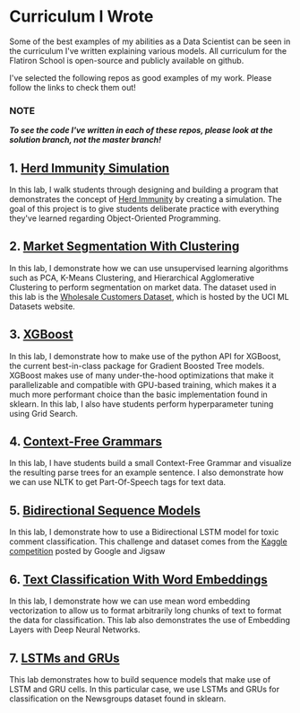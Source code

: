 # Curriculum I Wrote

Some of the best examples of my abilities as a Data Scientist can be seen in the curriculum I've written explaining various models. All curriculum for the Flatiron School is open-source and publicly available on github.  

I've selected the following repos as good examples of my work. Please follow the links to check them out!

### NOTE

**_To see the code I've written in each of these repos, please look at the solution branch, not the master branch!_**

## 1. [Herd Immunity Simulation](https://github.com/learn-co-curriculum/dsc-1-07-12-building-an-object-oriented-simulation-lab)

In this lab, I walk students through designing and building a program that demonstrates the concept of [Herd Immunity](https://www.vaccines.gov/basics/work/protection/index.html) by creating a simulation. The goal of this project is to give students deliberate practice with everything they've learned regarding Object-Oriented Programming.

## 2. [Market Segmentation With Clustering](https://github.com/learn-co-curriculum/dsc-3-35-09-market-segmentation-with-clustering-lab)

In this lab, I demonstrate how we can use unsupervised learning algorithms such as PCA, K-Means Clustering, and Hierarchical Agglomerative Clustering to perform segmentation on market data. The dataset used in this lab is the [Wholesale Customers Dataset](https://archive.ics.uci.edu/ml/datasets/wholesale+customers), which is hosted by the UCI ML Datasets website.

## 3. [XGBoost](https://github.com/learn-co-curriculum/dsc-3-32-11-xgboost-lab)

In this lab, I demonstrate how to make use of the python API for XGBoost, the current best-in-class package for Gradient Boosted Tree models. XGBoost makes use of many under-the-hood optimizations that make it parallelizable and compatible with GPU-based training, which makes it a much more performant choice than the basic implementation found in sklearn. In this lab, I also have students perform hyperparameter tuning using Grid Search.

## 4.  [Context-Free Grammars](https://github.com/learn-co-curriculum/dsc-4-37-08-context-free-grammars-codealong)

In this lab, I have students build a small Context-Free Grammar and visualize the resulting parse trees for an example sentence. I also demonstrate how we can use NLTK to get Part-Of-Speech tags for text data.  

## 5. [Bidirectional Sequence Models](https://github.com/learn-co-curriculum/dsc-04-46-07-bidirectional-sequence-models-lab)

In this lab, I demonstrate how to use a Bidirectional LSTM model for toxic comment classification. This challenge and dataset comes from the [Kaggle competition](https://www.kaggle.com/c/jigsaw-toxic-comment-classification-challenge) posted by Google and Jigsaw

## 6. [Text Classification With Word Embeddings](https://github.com/learn-co-curriculum/dsc-04-45-06-classification-with-word-embeddings-lab)

In this lab, I demonstrate how we can use mean word embedding vectorization to  allow us to format arbitrarily long chunks of text to format the data for classification. This lab also demonstrates the use of Embedding Layers with Deep Neural Networks.

## 7. [LSTMs and GRUs](https://github.com/learn-co-curriculum/dsc-04-46-05-LSTMs-and-GRUs-lab/tree/solution)

This lab demonstrates how to build sequence models that make use of LSTM and GRU cells. In this particular case, we use LSTMs and GRUs for classification on the Newsgroups dataset found in sklearn.
